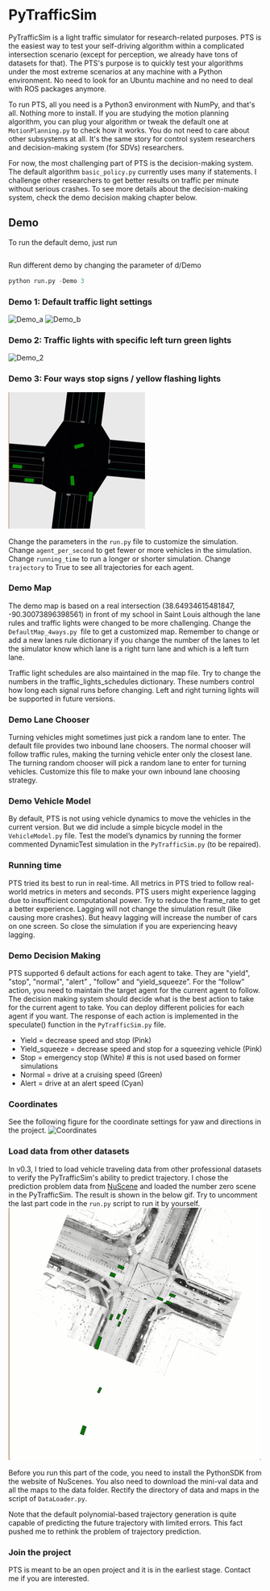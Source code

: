 # PyTrafficSim

PyTrafficSim is a light traffic simulator for research-related purposes. PTS is the easiest way to test your self-driving algorithm within a complicated intersection scenario (except for perception, we already have tons of datasets for that). The PTS's purpose is to quickly test your algorithms under the most extreme scenarios at any machine with a Python environment. No need to look for an Ubuntu machine and no need to deal with ROS packages anymore.

To run PTS, all you need is a Python3 environment with NumPy, and that's all. Nothing more to install. If you are studying the motion planning algorithm, you can plug your algorithm or tweak the default one at `MotionPlanning.py` to check how it works. You do not need to care about other subsystems at all. It's the same story for control system researchers and decision-making system (for SDVs) researchers.

For now, the most challenging part of PTS is the decision-making system. The default algorithm `basic_policy.py` currently uses many if statements. I challenge other researchers to get better results on traffic per minute without serious crashes. To see more details about the decision-making system, check the demo decision making chapter below.

## Demo
To run the default demo, just run
```python run.py
```

Run different demo by changing the parameter of d/Demo
```python run.py -d 2
python run.py -Demo 3
```

### Demo 1: Default traffic light settings
![Demo_a](images/demo_a.gif)
![Demo_b](images/demo_b.gif)
### Demo 2: Traffic lights with specific left turn green lights
![Demo_2](images/demo_leftturn.gif)
### Demo 3: Four ways stop signs / yellow flashing lights
![Demo_3](images/demo_stopsign.gif)

Change the parameters in the `run.py` file to customize the simulation. Change `agent_per_second` to get fewer or more vehicles in the simulation. Change `running_time` to run a longer or shorter simulation. Change `trajectory` to True to see all trajectories for each agent.



### Demo Map
The demo map is based on a real intersection (38.64934615481847, -90.30073896398561) in front of my school in Saint Louis although the lane rules and traffic lights were changed to be more challenging. Change the `DefaultMap_4ways.py `file to get a customized map. Remember to change or add a new lanes rule dictionary if you change the number of the lanes to let the simulator know which lane is a right turn lane and which is a left turn lane. 

Traffic light schedules are also maintained in the map file. Try to change the numbers in the traffic_lights_schedules dictionary. These numbers control how long each signal runs before changing. Left and right turning lights will be supported in future versions.

### Demo Lane Chooser
Turning vehicles might sometimes just pick a random lane to enter. The default file provides two inbound lane choosers. The normal chooser will follow traffic rules, making the turning vehicle enter only the closest lane. The turning random chooser will pick a random lane to enter for turning vehicles. Customize this file to make your own inbound lane choosing strategy.    

### Demo Vehicle Model
By default, PTS is not using vehicle dynamics to move the vehicles in the current version. But we did include a simple bicycle model in the `VehicleModel.py` file. Test the model’s dynamics by running the former commented DynamicTest simulation in the `PyTrafficSim.py` (to be repaired).

### Running time
PTS tried its best to run in real-time. All metrics in PTS tried to follow real-world metrics in meters and seconds. PTS users might experience lagging due to insufficient computational power. Try to reduce the frame_rate to get a better experience. Lagging will not change the simulation result (like causing more crashes). But heavy lagging will increase the number of cars on one screen. So close the simulation if you are experiencing heavy lagging.

### Demo Decision Making
PTS supported 6 default actions for each agent to take. They are "yield", "stop", "normal", "alert" , "follow" and “yield_squeeze”. For the “follow” action, you need to maintain the target agent for the current agent to follow. The decision making system should decide what is the best action to take for the current agent to take. You can deploy different policies for each agent if you want. The response of each action is implemented in the speculate() function in the `PyTrafficSim.py` file.

- Yield = decrease speed and stop (Pink)
- Yield_squeeze = decrease speed and stop for a squeezing vehicle (Pink)
- Stop = emergency stop (White)  # this is not used based on former simulations
- Normal = drive at a cruising speed (Green)
- Alert = drive at an alert speed (Cyan)

### Coordinates
See the following figure for the coordinate settings for yaw and directions in the project.
![Coordinates](images/coordinates.png)

### Load data from other datasets
In v0.3, I tried to load vehicle traveling data from other professional datasets to verify the PyTrafficSim's ability to predict trajectory. I chose the prediction problem data from [NuScene](https://www.nuscenes.org/) and loaded the number zero scene in the PyTrafficSim. The result is shown in the below gif. Try to uncomment the last part code in the `run.py` script to run it by yourself. 
![NuScene_Prediction](images/NuScene_demo.gif) 

Before you run this part of the code, you need to install the PythonSDK from the website of NuScenes. You also need to download the mini-val data and all the maps to the data folder. Rectify the directory of data and maps in the script of `DataLoader.py`.

Note that the default polynomial-based trajectory generation is quite capable of predicting the future trajectory with limited errors. This fact pushed me to rethink the problem of trajectory prediction.

### Join the project
PTS is meant to be an open project and it is in the earliest stage. Contact me if you are interested.


